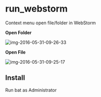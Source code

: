 # run_webstorm
Context menu open file/folder in WebStorm

**Open Folder**

![img-2016-05-31-09-26-33](https://cloud.githubusercontent.com/assets/558508/15665170/0161bf1c-2712-11e6-9780-45e326a95ea1.png)

**Open File**

![img-2016-05-31-09-25-17](https://cloud.githubusercontent.com/assets/558508/15665185/1f7c93b4-2712-11e6-8291-e4e942f5b226.png)

## Install
Run bat as Administrator
